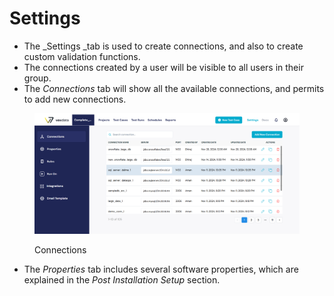 # Settings

* The \_Settings \_tab is used to create connections, and also to create custom validation functions.
* The connections created by a user will be visible to all users in their group.
* The _Connections_ tab will show all the available connections, and permits to add new connections.

<figure><img src="../../.gitbook/assets/Screenshot 2024-12-10 204912.png" alt=""><figcaption><p>Connections</p></figcaption></figure>

* The _Properties_ tab includes several software properties, which are explained in the _Post Installation Setup_ section.
